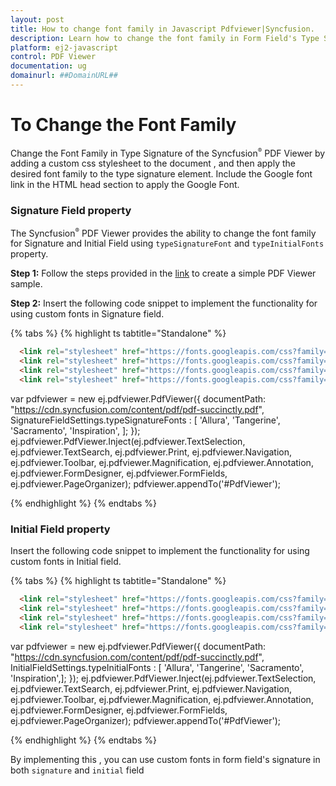 ```yaml
---
layout: post
title: How to change font family in Javascript Pdfviewer|Syncfusion.
description: Learn how to change the font family in Form Field's Type Signature in Syncfusion Javascript Pdfviewer component of Syncfusion Essential JS 2 and more.
platform: ej2-javascript
control: PDF Viewer
documentation: ug
domainurl: ##DomainURL##
---
```


# To Change the Font Family 
Change the Font Family in Type Signature of the Syncfusion<sup style="font-size:70%">&reg;</sup> PDF Viewer by adding a custom css stylesheet to the document , and then apply the desired font family to the type signature element. Include the Google font link in the HTML head section to apply the Google Font.

### Signature Field property

The Syncfusion<sup style="font-size:70%">&reg;</sup> PDF Viewer provides the ability to change the font family for Signature and Initial Field using `typeSignatureFont` and `typeInitialFonts` property.

**Step 1:** Follow the steps provided in the [link](https://ej2.syncfusion.com/documentation/pdfviewer/getting-started) to create a simple PDF Viewer sample.

**Step 2:** Insert the following code snippet to implement the functionality for using custom fonts in Signature field.

{% tabs %}
{% highlight ts tabtitle="Standalone" %}
```html
  <link rel="stylesheet" href="https://fonts.googleapis.com/css?family=Allura" >
  <link rel="stylesheet" href="https://fonts.googleapis.com/css?family=Tangerine">
  <link rel="stylesheet" href="https://fonts.googleapis.com/css?family=Sacramento">
  <link rel="stylesheet" href="https://fonts.googleapis.com/css?family=Inspiration">
```

var pdfviewer = new ej.pdfviewer.PdfViewer({
                    documentPath: "https://cdn.syncfusion.com/content/pdf/pdf-succinctly.pdf",
	                SignatureFieldSettings.typeSignatureFonts : [
					    'Allura',
					    'Tangerine',
					    'Sacramento',
					    'Inspiration',
					];
				});
ej.pdfviewer.PdfViewer.Inject(ej.pdfviewer.TextSelection, ej.pdfviewer.TextSearch, ej.pdfviewer.Print, ej.pdfviewer.Navigation, ej.pdfviewer.Toolbar, ej.pdfviewer.Magnification, ej.pdfviewer.Annotation, ej.pdfviewer.FormDesigner, ej.pdfviewer.FormFields, ej.pdfviewer.PageOrganizer);
pdfviewer.appendTo('#PdfViewer');

{% endhighlight %}
{% endtabs %}
### Initial Field property

Insert the following code snippet to implement the functionality for using custom fonts in Initial field.

{% tabs %}
{% highlight ts tabtitle="Standalone" %}

```html
  <link rel="stylesheet" href="https://fonts.googleapis.com/css?family=Allura" >
  <link rel="stylesheet" href="https://fonts.googleapis.com/css?family=Tangerine">
  <link rel="stylesheet" href="https://fonts.googleapis.com/css?family=Sacramento">
  <link rel="stylesheet" href="https://fonts.googleapis.com/css?family=Inspiration">
```

var pdfviewer = new ej.pdfviewer.PdfViewer({
                    documentPath: "https://cdn.syncfusion.com/content/pdf/pdf-succinctly.pdf",
                    InitialFieldSettings.typeInitialFonts : [
					'Allura',
					'Tangerine',
					'Sacramento',
					'Inspiration',];
				});
ej.pdfviewer.PdfViewer.Inject(ej.pdfviewer.TextSelection, ej.pdfviewer.TextSearch, ej.pdfviewer.Print, ej.pdfviewer.Navigation, ej.pdfviewer.Toolbar, ej.pdfviewer.Magnification, ej.pdfviewer.Annotation, ej.pdfviewer.FormDesigner, ej.pdfviewer.FormFields, ej.pdfviewer.PageOrganizer);
pdfviewer.appendTo('#PdfViewer');

{% endhighlight %}
{% endtabs %}

By implementing this , you can use custom fonts in form field's signature in both `signature` and `initial` field
